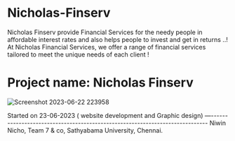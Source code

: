 # Nicholas-Finserv

Nicholas Finserv provide Financial Services for the needy people in affordable interest rates and also helps people to invest and get in returns ..!
At Nicholas Financial Services, we offer a range of financial services tailored to meet the unique needs of each client !



# Project name: Nicholas Finserv 

![Screenshot 2023-06-22 223958](https://github.com/NIWIN7/Nicholas-Finserv/assets/81300121/0983b570-1fef-4c98-b0ae-d44e55b350f2)

Started on 23-06-2023 ( website development and Graphic design)
—-----------------------------------------------------------------------------
Niwin Nicho,
Team 7 & co, 
Sathyabama University,
Chennai.
